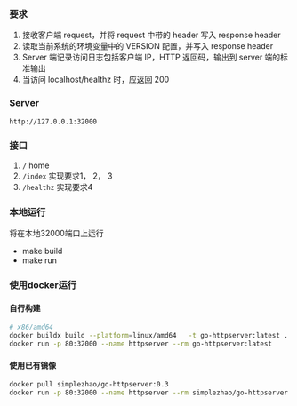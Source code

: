 ### 要求
1. 接收客户端 request，并将 request 中带的 header 写入 response header
2. 读取当前系统的环境变量中的 VERSION 配置，并写入 response header
3. Server 端记录访问日志包括客户端 IP，HTTP 返回码，输出到 server 端的标准输出
4. 当访问 localhost/healthz 时，应返回 200

### Server
`http://127.0.0.1:32000`
### 接口
1. `/` home
2. `/index` 实现要求1， 2， 3
3. `/healthz` 实现要求4

### 本地运行
将在本地32000端口上运行
- make build
- make run

### 使用docker运行
#### 自行构建
```bash
# x86/amd64
docker buildx build --platform=linux/amd64   -t go-httpserver:latest .
docker run -p 80:32000 --name httpserver --rm go-httpserver:latest
```
#### 使用已有镜像
```bash
docker pull simplezhao/go-httpserver:0.3
docker run -p 80:32000 --name httpserver --rm simplezhao/go-httpserver:0.3
```